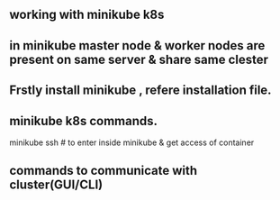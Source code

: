 ## working with minikube k8s
## in minikube master node & worker nodes are present on same server & share same clester

## Frstly install minikube , refere installation file.

## minikube k8s commands.

minikube ssh              # to enter inside minikube & get access of container
## commands to communicate with cluster(GUI/CLI)